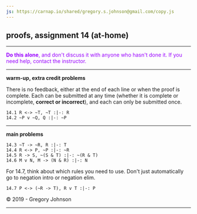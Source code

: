 ```yaml
---
js: https://carnap.io/shared/gregory.s.johnson@gmail.com/copy.js
--- 
```


## proofs, assignment 14 (at-home)

---

<font color="#9900FF">**Do this alone**, and don't discuss it with anyone who hasn't done it. If you need help, contact the instructor.</font>

---

**warm-up, extra credit problems**

There is no feedback, either at the end of each line or when the proof is complete. Each can be submitted at any time (whether it is complete or incomplete, **correct or incorrect**), and each can only be submitted once.

~~~{.ProofChecker .JohnsonSL options="fonts tabindent render exam" guides="fitch" feedback="none" points="1" late-credit="1"}
14.1 R <-> ~T, ~T :|-: R 
14.2 ~P v ~Q, Q :|-: ~P 
~~~

---

**main problems**

~~~{.ProofChecker .JohnsonSL options="fonts tabindent" guides="fitch" points="20" late-credit="15"}
14.3 ~T -> ~R, R :|-: T
14.4 R <-> P, ~P :|-: ~R
14.5 R -> S, ~(S & T) :|-: ~(R & T)
14.6 M v N, M -> (N & R) :|-: N
~~~


For 14.7, think about which rules you need to use. Don't just automatically go to negation intro or negation elim.

~~~{.ProofChecker .JohnsonSL options="fonts tabindent" guides="fitch" points="20" late-credit="15"}
14.7 P <-> (~R -> T), R v T :|-: P 
~~~

<p>&copy; 2019 - <script>document.write(new Date().getFullYear())</script> Gregory Johnson</p>

---